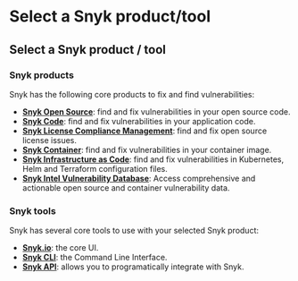 # Select a Snyk product/tool

## Select a Snyk product / tool

### Snyk products

Snyk has the following core products to fix and find vulnerabilities:

* [**Snyk Open Source**](https://docs.snyk.io/snyk-open-source/open-source-basics): find and fix vulnerabilities in your open source code.
* [**Snyk Code**](https://docs.snyk.io/snyk-code): find and fix vulnerabilities in your application code.
* [**Snyk License Compliance Management**](https://docs.snyk.io/snyk-open-source): find and fix open source license issues.
* [**Snyk Container**](https://docs.snyk.io/snyk-container): find and fix vulnerabilities in your container image.
* [**Snyk Infrastructure as Code**](https://docs.snyk.io/snyk-infrastructure-as-code): find and fix vulnerabilities in Kubernetes, Helm and Terraform configuration files.
* [**Snyk Intel Vulnerability Database**](https://snyk.io/product/vulnerability-database/): Access comprehensive and actionable open source and container vulnerability data.

### Snyk tools

Snyk has several core tools to use with your selected Snyk product:

* [**Snyk.io**](https://support.snyk.io/hc/en-us): the core UI.
* [**Snyk CLI**](https://docs.snyk.io/snyk-cli): the Command Line Interface.
* [**Snyk API**](https://support.snyk.io/hc/en-us/categories/360000665657-Snyk-API): allows you to programatically integrate with Snyk.



